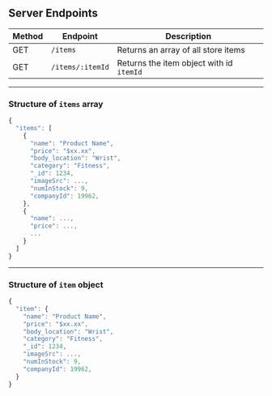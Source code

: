 ## Server Endpoints

| Method | Endpoint         | Description                              |
| ------ | ---------------- | ---------------------------------------- |
| GET    | `/items`         | Returns an array of all store items      |
| GET    | `/items/:itemId` | Returns the item object with id `itemId` |

---

### Structure of `items` array

```javascript
{
  "items": [
    {
      "name": "Product Name",
      "price": "$xx.xx",
      "body_location": "Wrist",
      "category": "Fitness",
      "_id": 1234,
      "imageSrc": ...,
      "numInStock": 9,
      "companyId": 19962,
    },
    {
      "name": ...,
      "price": ...,
      ...
    }
  ]
}
```

---

### Structure of `item` object

```javascript
{
  "item": {
    "name": "Product Name",
    "price": "$xx.xx",
    "body_location": "Wrist",
    "category": "Fitness",
    "_id": 1234,
    "imageSrc": ...,
    "numInStock": 9,
    "companyId": 19962,
  }
}
```
